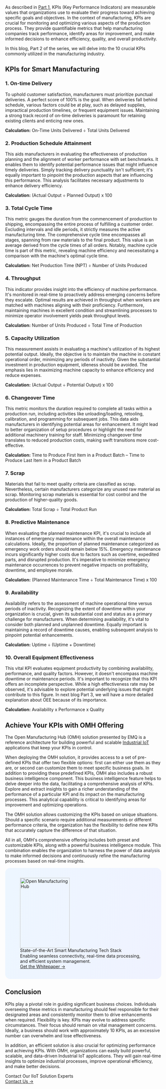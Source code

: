 As described in [Part 1](https://www.emqx.com/en/blog/a-deep-dive-into-kpis-for-smart-manufacturing), KPIs (Key Performance Indicators) are measurable values that organizations use to evaluate their progress toward achieving specific goals and objectives. In the context of manufacturing, KPIs are crucial for monitoring and optimizing various aspects of the production process. They provide quantifiable metrics that help manufacturing companies track performance, identify areas for improvement, and make informed decisions to enhance efficiency, quality, and overall productivity.

In this blog, Part 2 of the series, we will delve into the 10 crucial KPIs commonly utilized in the manufacturing industry.

## KPIs for Smart Manufacturing

### 1. On-time Delivery

To uphold customer satisfaction, manufacturers must prioritize punctual deliveries. A perfect score of 100% is the goal. When deliveries fall behind schedule, various factors could be at play, such as delayed supplies, impractical production timelines, or frequent equipment issues. Maintaining a strong track record of on-time deliveries is paramount for retaining existing clients and enticing new ones.

**Calculation:** On-Time Units Delivered ÷ Total Units Delivered

### 2. Production Schedule Attainment

This aids manufacturers in evaluating the effectiveness of production planning and the alignment of worker performance with set benchmarks. It enables them to identify potential performance issues that might influence timely deliveries. Simply tracking delivery punctuality isn't sufficient; it's equally important to pinpoint the production aspects that are influencing this performance. This analysis facilitates necessary adjustments to enhance delivery efficiency.

**Calculation:** (Actual Output ÷ Planned Output) x 100

### 3. Total Cycle Time

This metric gauges the duration from the commencement of production to shipping, encompassing the entire process of fulfilling a customer order. Excluding intervals and idle periods, it strictly measures the active manufacturing time. The comprehensive cycle time encompasses all stages, spanning from raw materials to the final product. This value is an average derived from the cycle times of all orders. Notably, machine cycle time is part of this metric, revealing machine efficiency and necessitating a comparison with the machine's optimal cycle time.

**Calculation:** Net Production Time (NPT) ÷ Number of Units Produced

### 4. Throughput

This indicator provides insight into the efficiency of machine performance. It's monitored in real-time to proactively address emerging concerns before they escalate. Optimal results are achieved in throughput when workers are matched with machines aligning with their proficiency. Furthermore, maintaining machines in excellent condition and streamlining processes to minimize operator involvement yields peak throughput levels.

**Calculation:** Number of Units Produced ÷ Total Time of Production

### 5. Capacity Utilization

This measurement assists in evaluating a machine's utilization of its highest potential output. Ideally, the objective is to maintain the machine in constant operational order, minimizing any periods of inactivity. Given the substantial investment in production equipment, idleness should be avoided. The emphasis lies in maximizing machine capacity to enhance efficiency and reduce expenses.

**Calculation:** (Actual Output ÷ Potential Output) x 100

### 6. Changeover Time

This metric monitors the duration required to complete all tasks within a production run, including activities like unloading/loading, retooling, calibration, and programming for subsequent jobs. This data aids manufacturers in identifying potential areas for enhancement. It might lead to better organization of setup procedures or highlight the need for additional machinery training for staff. Minimizing changeover time translates to reduced production costs, making swift transitions more cost-effective.

**Calculation:** Time to Produce First Item in a Product Batch – Time to Produce Last Item in a Product Batch

### 7. Scrap

Materials that fail to meet quality criteria are classified as scrap. Nevertheless, certain manufacturers categorize any unused raw material as scrap. Monitoring scrap materials is essential for cost control and the production of higher-quality goods.

**Calculation:** Total Scrap ÷ Total Product Run

### 8. Predictive Maintenance

When evaluating the planned maintenance KPI, it's crucial to include all instances of emergency maintenance within the overall maintenance calculations. Ideally, the proportion of planned maintenance categorized as emergency work orders should remain below 15%. Emergency maintenance incurs significantly higher costs due to factors such as overtime, expedited parts, and disrupted production. It's imperative to minimize emergency maintenance occurrences to prevent negative impacts on profitability, downtime, and employee morale.

**Calculation:** (Planned Maintenance Time ÷ Total Maintenance Time) x 100

### 9. Availability

Availability refers to the assessment of machine operational time versus periods of inactivity. Recognizing the extent of downtime within your organization is crucial, given its substantial cost and status as a primary challenge for manufacturers. When determining availability, it's vital to consider both planned and unplanned downtime. Equally important is maintaining a record of downtime causes, enabling subsequent analysis to pinpoint potential enhancements.

**Calculation:** Uptime ÷ (Uptime + Downtime)

### 10. Overall Equipment Effectiveness

This vital KPI evaluates equipment productivity by combining availability, performance, and quality factors. However, it doesn't encompass machine downtime or maintenance periods. It's important to recognize that this KPI offers an incomplete perspective. While a high effectiveness rate may be observed, it's advisable to explore potential underlying issues that might contribute to this figure. In next blog Part 3, we will have a more detailed explanation about OEE because of its importance.

**Calculation:** Availability x Performance x Quality

## Achieve Your KPIs with OMH Offering

The Open Manufacturing Hub (OMH) solution presented by EMQ is a reference architecture for building powerful and scalable [Industrial IoT](https://www.emqx.com/en/blog/iiot-explained-examples-technologies-benefits-and-challenges) applications that keep your KPIs in control.

When deploying the OMH solution, it provides access to a set of pre-defined KPIs that offer two flexible options: first can either use them as they are, or second can customize them to meet specific business goals. In addition to providing these predefined KPIs, OMH also includes a robust business intelligence component. This business intelligence feature helps to delve deeper into the data, facilitating a comprehensive analysis of KPIs. Explore and extract insights to gain a richer understanding of the performance of a particular KPI and its impact on the manufacturing processes. This analytical capability is critical to identifying areas for improvement and optimizing operations.

The OMH solution allows customizing the KPIs based on unique situations. Should a specific scenario require additional measurements or different performance criteria, the organization has the flexibility to define new KPIs that accurately capture the difference of that situation.

All in all, OMH's comprehensive offering includes both preset and customizable KPIs, along with a powerful business intelligence module. This combination enables the organization to harness the power of data analysis to make informed decisions and continuously refine the manufacturing processes based on real-time insights.

<section
  class="is-hidden-touch my-32 is-flex is-align-items-center"
  style="border-radius: 16px; background: linear-gradient(102deg, #edf6ff 1.81%, #eff2ff 97.99%); padding: 32px 48px;"
>
  <div class="mr-40" style="flex-shrink: 0;">
    <img loading="lazy" src="https://assets.emqx.com/images/0b88fa3cf1c98545e501e3b8073fdccc.png" alt="Open Manufacturing Hub" width="160" height="226">
  </div>
  <div>
    <div class="mb-4 is-size-3 is-text-black has-text-weight-semibold" style="
    line-height: 1.2;
">
      State-of-the-Art Smart Manufacturing Tech Stack
    </div>
    <div class="mb-32">
      Enabling seamless connectivity, real-time data processing, and efficient system management.
    </div>
    <a href="https://www.emqx.com/en/resources/open-manufacturing-hub-a-reference-architecture-for-industrial-iot?utm_campaign=embedded-open-manufacturing-hub&from=blog-ten-important-kpis-for-measuring-smart-manufacturing" class="button is-gradient">Get the Whitepaper →</a>
  </div>
</section>



## Conclusion

KPIs play a pivotal role in guiding significant business choices. Individuals overseeing these metrics in manufacturing should feel responsible for their designated areas and consistently monitor them to drive enhancements when required. Flexibility is key. KPIs may evolve to address specific circumstances. Their focus should remain on vital management concerns. Ideally, a business should work with approximately 10 KPIs, as an excessive number can overwhelm and lose effectiveness.

In addition, an efficient solution is also crucial for optimizing performance and achieving KPIs. With OMH, organizations can easily build powerful, scalable, and data-driven Industrial IoT applications. They will gain real-time insights to optimize industrial processes, improve operational efficiency, and make better decisions. 



<section class="promotion">
    <div>
        Contact Our IIoT Solution Experts
    </div>
    <a href="https://www.emqx.com/en/contact?product=solutions" class="button is-gradient px-5">Contact Us →</a>
</section>

